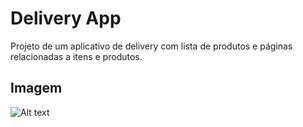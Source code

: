 # Delivery App

Projeto de um aplicativo de delivery com lista de produtos e páginas relacionadas a itens e produtos.

## Imagem

![Alt text](delivery_app.gif)

